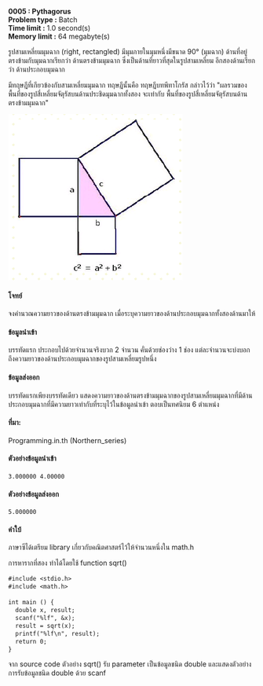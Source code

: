**0005 : Pythagorus**  
**Problem type :** Batch  
**Time limit :** 1.0 second(s)  
**Memory limit :** 64 megabyte(s)  

รูปสามเหลี่ยมมุมฉาก (right, rectangled) มีมุมภายในมุมหนึ่งมีขนาด 90° (มุมฉาก) 
ด้านที่อยู่ตรงข้ามกับมุมฉากเรียกว่า ด้านตรงข้ามมุมฉาก ซึ่งเป็นด้านที่ยาวที่สุดในรูปสามเหลี่ยม 
อีกสองด้านเรียกว่า ด้านประกอบมุมฉาก

มีทฤษฎีที่เกียวข้องกับสามเหลี่ยมมุมฉาก ทฤษฎีนั้นคือ ทฤษฎีบทพีทาโกรัส กล่าวไว้ว่า 
"ผลรวมของพื้นที่ของรูปสี่เหลี่ยมจัตุรัสบนด้านประชิดมุมฉากทั้งสอง จะเท่ากับ 
พื้นที่ของรูปสี่เหลี่ยมจัตุรัสบนด้านตรงข้ามมุมฉาก"

![0005](img/0005.gif)

#### โจทย์  
จงคำนวณความยาวของด้านตรงข้ามมุมฉาก เมื่อระบุความยาวของด้านประกอบมุมฉากทั้งสองด้านมาให้

#### ข้อมูลนำเข้า  
บรรทัดแรก ประกอบไปด้วยจำนวนจริงบวก 2 จำนวน คั่นด้วยช่องว่าง 1 ช่อง แต่ละจำนวนจะบ่งบอกถึงความยาวของด้านประกอบมุมฉากของรูปสามเหลี่ยมรูปหนึ่ง

#### ข้อมูลส่งออก  
บรรทัดแรกเพียงบรรทัดเดียว แสดงความยาวของด้านตรงข้ามมุมฉากของรูปสามเหลี่ยมมุมฉากที่มีด้านประกอบมุมฉากที่มีความยาวเท่ากับที่ระบุไว้ในข้อมูลนำเข้า ตอบเป็นทศนิยม 6 ตำแหน่ง

#### ที่มา: 
Programming.in.th (Northern_series)

#### ตัวอย่างข้อมูลนำเข้า
```
3.000000 4.00000	
```

#### ตัวอย่างข้อมูลส่งออก
```
5.000000
```

#### คำใบ้
ภาษาซีได้เตรียม library 
เกี่ยวกับคณิตศาสตร์ไว้ให้จำนวนหนึ่งใน math.h 

การหารากที่สอง ทำได้โดยใช้ function sqrt()

```
#include <stdio.h>
#include <math.h>

int main () {
  double x, result;
  scanf("%lf", &x);
  result = sqrt(x);
  printf("%lf\n", result);
  return 0;
}
```

จาก source code ตัวอย่าง sqrt() รับ parameter เป็นข้อมูลชนิด double 
และแสดงตัวอย่างการรับข้อมูลชนิด double ด้วย scanf

